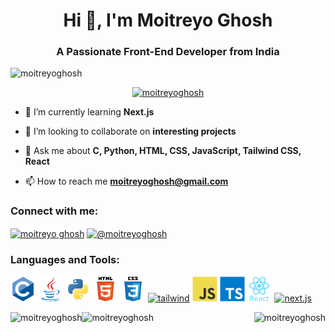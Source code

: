 <h1 align="center">Hi 👋, I'm Moitreyo Ghosh</h1>
<h3 align="center">A Passionate Front-End Developer from India</h3>

<p align="left">
    <img src="https://komarev.com/ghpvc/?username=moitreyoghosh&label=Profile%20views&color=0e75b6&style=flat" alt="moitreyoghosh" />
</p>

<p align="center">
    <a href="https://github.com/ryo-ma/github-profile-trophy"><img src="https://github-profile-trophy.vercel.app/?username=moitreyoghosh&theme=flat" alt="moitreyoghosh" /></a>
</p>

- 🌱 I’m currently learning **Next.js**

- 👯 I’m looking to collaborate on **interesting projects**

- 💬 Ask me about **C, Python, HTML, CSS, JavaScript, Tailwind CSS, React**

- 📫 How to reach me **moitreyoghosh@gmail.com**

<h3 align="left">Connect with me:</h3>
<p align="left">
    <a href="https://linkedin.com/in/moitreyo ghosh" target="blank"><img align="center" src="https://raw.githubusercontent.com/rahuldkjain/github-profile-readme-generator/master/src/images/icons/Social/linked-in-alt.svg" alt="moitreyo ghosh" height="30" width="40" /></a>
    <a href="https://www.hackerrank.com/profile/moitreyoghosh" target="blank"><img align="center" src="https://raw.githubusercontent.com/rahuldkjain/github-profile-readme-generator/master/src/images/icons/Social/hackerrank.svg" alt="@moitreyoghosh" height="30" width="40" /></a>
</p>

<h3 align="left">Languages and Tools:</h3>
<p align="left">
    <a href="https://www.cprogramming.com/" target="_blank" rel="noreferrer"><img src="https://raw.githubusercontent.com/devicons/devicon/master/icons/c/c-original.svg" alt="c" width="40" height="40" /></a>
    <a href="https://www.java.com" target="_blank" rel="noreferrer"><img src="https://raw.githubusercontent.com/devicons/devicon/master/icons/java/java-original.svg" alt="java" width="40" height="40" /></a>
    <a href="https://www.python.org" target="_blank" rel="noreferrer"><img src="https://raw.githubusercontent.com/devicons/devicon/master/icons/python/python-original.svg" alt="python" width="40" height="40" /></a>
    <a href="https://www.w3.org/html/" target="_blank" rel="noreferrer"><img src="https://raw.githubusercontent.com/devicons/devicon/master/icons/html5/html5-original-wordmark.svg" alt="html5" width="40" height="40" /></a>
    <a href="https://www.w3schools.com/css/" target="_blank" rel="noreferrer"><img src="https://raw.githubusercontent.com/devicons/devicon/master/icons/css3/css3-original-wordmark.svg" alt="css3" width="40" height="40" /></a>
    <a href="https://tailwindcss.com/" target="_blank" rel="noreferrer"><img src="https://www.vectorlogo.zone/logos/tailwindcss/tailwindcss-icon.svg" alt="tailwind" width="40" height="40" /></a>
    <a href="https://developer.mozilla.org/en-US/docs/Web/JavaScript" target="_blank" rel="noreferrer"><img src="https://raw.githubusercontent.com/devicons/devicon/master/icons/javascript/javascript-original.svg" alt="javascript" width="40" height="40" /></a>
    <a href="https://www.typescriptlang.org/" target="_blank" rel="noreferrer"><img src="https://raw.githubusercontent.com/devicons/devicon/master/icons/typescript/typescript-original.svg" alt="typescript" width="40" height="40" /></a>
    <a href="https://reactjs.org/" target="_blank" rel="noreferrer"><img src="https://raw.githubusercontent.com/devicons/devicon/master/icons/react/react-original-wordmark.svg" alt="react" width="40" height="40" /></a>
  <a href="https://nextjs.org/" target="_blank" rel="noreferrer"><img src="https://cdn.jsdelivr.net/gh/devicons/devicon@latest/icons/nextjs/nextjs-original.svg" alt="next.js" width="45" height="45" /></a>       
             
          
</p>


<div><img align="left" src="https://github-readme-stats.vercel.app/api?username=moitreyoghosh&show_icons=true&locale=en" alt="moitreyoghosh" />
    <p><img align="right" src="https://github-readme-stats.vercel.app/api/top-langs?username=moitreyoghosh&show_icons=true&locale=en&layout=compact" alt="moitreyoghosh" /></p>
<img align="left" src="https://github-readme-streak-stats.herokuapp.com/?user=moitreyoghosh&" alt="moitreyoghosh" /></div>
